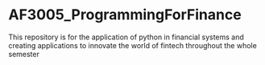 # AF3005_ProgrammingForFinance
This repository is for the application of python in financial systems and creating applications to innovate the world of fintech throughout the whole semester
